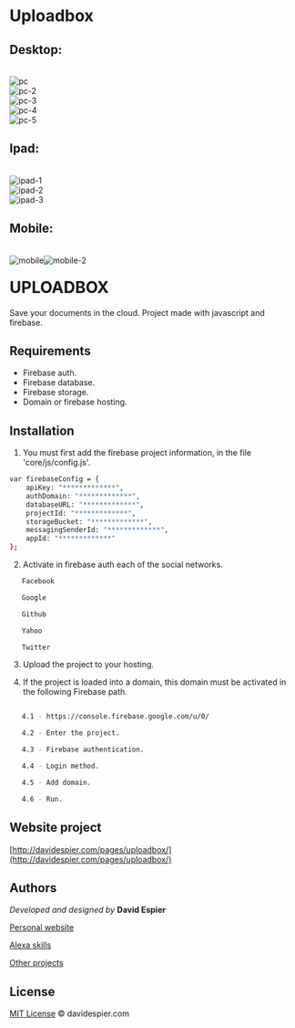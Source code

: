 # Uploadbox
## Desktop:
<br>
<img src="https://i.postimg.cc/XJVB5Db7/uploadbox.png" alt="pc"/></a><br/>
<img src="https://i.postimg.cc/KjNqK8t3/pc-2.jpg" alt="pc-2"/></a><br/>
<img src="https://i.postimg.cc/Wp6fYXxp/pc-3.jpg" alt="pc-3"/></a><br/>
<img src="https://i.postimg.cc/ncFSyqt4/pc-4.jpg" alt="pc-4"/></a><br/>
<img src="https://i.postimg.cc/hP2ZchSH/pc-5.jpg" alt="pc-5"/></a><br/>

## Ipad:
<br>
<img src="https://i.postimg.cc/FHtmbPSr/ipad-1.png" alt="ipad-1"/></a><br/>
<img src="https://i.postimg.cc/CLnSqyzr/ipad-2.png" alt="ipad-2"/></a><br/>
<img src="https://i.postimg.cc/Cxj0cjCj/ipad-3.png" alt="ipad-3"/></a><br/>


## Mobile:
<br>
<img style="float:left" src="https://i.postimg.cc/59LM4BGD/mobile.png" alt="mobile"/>
<img style="float:left" src="https://i.postimg.cc/xj52SYqB/mobile-2.png" alt="mobile-2"/>


# UPLOADBOX
Save your documents in the cloud.  Project made with javascript and firebase.

## Requirements

- Firebase auth.
- Firebase database.
- Firebase storage.
- Domain or firebase hosting.


## Installation

1. You must first add the firebase project information, 
in the file 'core/js/config.js'.


```bash
var firebaseConfig = {
    apiKey: "*************",
    authDomain: "*************",
    databaseURL: "*************",
    projectId: "*************",
    storageBucket: "*************",
    messagingSenderId: "*************",
    appId: "*************"
};
```

2. Activate in firebase auth each of the social networks.

```bash
   Facebook

   Google

   Github

   Yahoo

   Twitter
```

3. Upload the project to your hosting.

4. If the project is loaded into a domain, this domain must be activated in the following Firebase path.

```bash

   4.1 - https://console.firebase.google.com/u/0/

   4.2 - Enter the project.

   4.3 - Firebase authentication.

   4.4 - Login method.

   4.5 - Add domain.

   4.6 - Run.
```
## Website project

[http://davidespier.com/pages/uploadbox/](http://davidespier.com/pages/uploadbox/)


## Authors



 *Developed and designed by*  **David Espier**


[Personal website](https://davidespier.com)

[Alexa skills](https://www.amazon.es/s?k=davidespier&i=alexa-skills)
        
[Other projects](https://github.com/davidespier?tab=repositories)



## License


[MIT License](https://choosealicense.com/licenses/mit/) © davidespier.com
